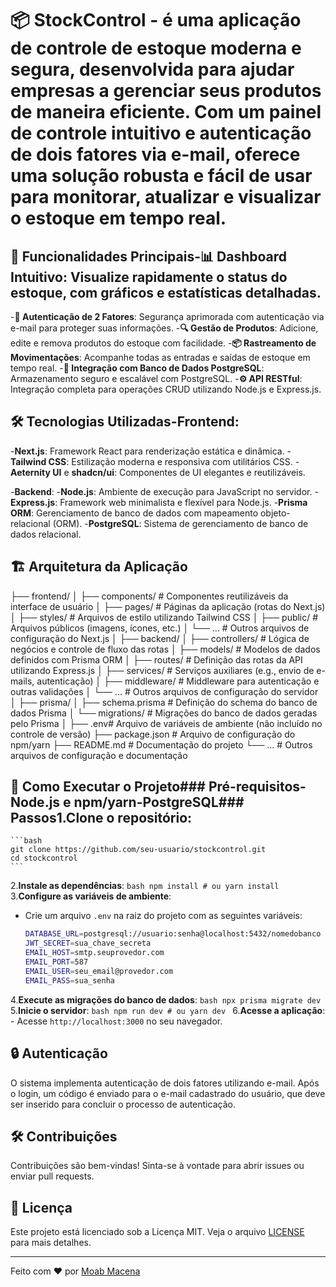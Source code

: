 # 📦 StockControl - é uma aplicação de controle de estoque moderna e segura, desenvolvida para ajudar empresas a gerenciar seus produtos de maneira eficiente. Com um painel de controle intuitivo e autenticação de dois fatores via e-mail, oferece uma solução robusta e fácil de usar para monitorar, atualizar e visualizar o estoque em tempo real.

## 🚀 Funcionalidades Principais-**📊 Dashboard Intuitivo**: Visualize rapidamente o status do estoque, com gráficos e estatísticas detalhadas.
-**🔐 Autenticação de 2 Fatores**: Segurança aprimorada com autenticação via e-mail para proteger suas informações.
-**🔍 Gestão de Produtos**: Adicione, edite e remova produtos do estoque com facilidade.
-**📦 Rastreamento de Movimentações**: Acompanhe todas as entradas e saídas de estoque em tempo real.
-**🔄 Integração com Banco de Dados PostgreSQL**: Armazenamento seguro e escalável com PostgreSQL.
-**⚙️ API RESTful**: Integração completa para operações CRUD utilizando Node.js e Express.js.

## 🛠️ Tecnologias Utilizadas-**Frontend**:
  -**Next.js**: Framework React para renderização estática e dinâmica.
  -**Tailwind CSS**: Estilização moderna e responsiva com utilitários CSS.
  -**Aeternity UI** e **shadcn/ui**: Componentes de UI elegantes e reutilizáveis.

-**Backend**:
  -**Node.js**: Ambiente de execução para JavaScript no servidor.
  -**Express.js**: Framework web minimalista e flexível para Node.js.
  -**Prisma ORM**: Gerenciamento de banco de dados com mapeamento objeto-relacional (ORM).
  -**PostgreSQL**: Sistema de gerenciamento de banco de dados relacional.

## 🏗️ Arquitetura da Aplicação
├── frontend/
│   ├── components/        # Componentes reutilizáveis da interface de usuário
│   ├── pages/             # Páginas da aplicação (rotas do Next.js)
│   ├── styles/            # Arquivos de estilo utilizando Tailwind CSS
│   ├── public/            # Arquivos públicos (imagens, ícones, etc.)
│   └── ...                # Outros arquivos de configuração do Next.js
│
├── backend/
│   ├── controllers/       # Lógica de negócios e controle de fluxo das rotas
│   ├── models/            # Modelos de dados definidos com Prisma ORM
│   ├── routes/            # Definição das rotas da API utilizando Express.js
│   ├── services/          # Serviços auxiliares (e.g., envio de e-mails, autenticação)
│   ├── middleware/        # Middleware para autenticação e outras validações
│   └── ...                # Outros arquivos de configuração do servidor
│
├── prisma/
│   ├── schema.prisma      # Definição do schema do banco de dados Prisma
│   └── migrations/        # Migrações do banco de dados geradas pelo Prisma
│
├── .env# Arquivo de variáveis de ambiente (não incluído no controle de versão)
├── package.json           # Arquivo de configuração do npm/yarn
├── README.md              # Documentação do projeto
└── ...                    # Outros arquivos de configuração e documentação
## 📝 Como Executar o Projeto### Pré-requisitos-**Node.js** e **npm/yarn**-**PostgreSQL**### Passos1.**Clone o repositório**:
    ```bash
    git clone https://github.com/seu-usuario/stockcontrol.git
    cd stockcontrol
    ```
2.**Instale as dependências**:
    ```bash
    npm install
    # ou
    yarn install
    ```
3.**Configure as variáveis de ambiente**:
   - Crie um arquivo `.env` na raiz do projeto com as seguintes variáveis:
     ```bash
     DATABASE_URL=postgresql://usuario:senha@localhost:5432/nomedobanco
     JWT_SECRET=sua_chave_secreta
     EMAIL_HOST=smtp.seuprovedor.com
     EMAIL_PORT=587
     EMAIL_USER=seu_email@provedor.com
     EMAIL_PASS=sua_senha
     ```
4.**Execute as migrações do banco de dados**:
    ```bash
    npx prisma migrate dev
    ```
5.**Inicie o servidor**:
    ```bash
    npm run dev
    # ou
    yarn dev
    ```
6.**Acesse a aplicação**:
    - Acesse `http://localhost:3000` no seu navegador.

## 🔒 Autenticação

O sistema implementa autenticação de dois fatores utilizando e-mail. Após o login, um código é enviado para o e-mail cadastrado do usuário, que deve ser inserido para concluir o processo de autenticação.

## 🛠️ Contribuições

Contribuições são bem-vindas! Sinta-se à vontade para abrir issues ou enviar pull requests.

## 📄 Licença

Este projeto está licenciado sob a Licença MIT. Veja o arquivo [LICENSE](LICENSE) para mais detalhes.

---

Feito com ❤️ por [Moab Macena](https://github.com/moabdev)
